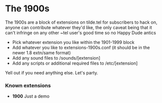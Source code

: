 # The 1900s #

The 1900s are a block of extensions on tilde.tel for subscribers to hack on, anyone can contribute whatever they'd like, the only caveat being that it can't infringe on any other ~tel user's good time so no Happy Dude antics

* Pick whatever extension you like within the 1901-1999 block
* Add whatever you like to extensions-1900s.conf (it should be in the newer 1.8 extn/same format)
* Add any sound files to /sounds/[extension]
* Add any scripts or additional required files to /etc/[extension]

Yell out if you need anything else. Let's party.

### Known extensions ###
* **1900** Just a demo
